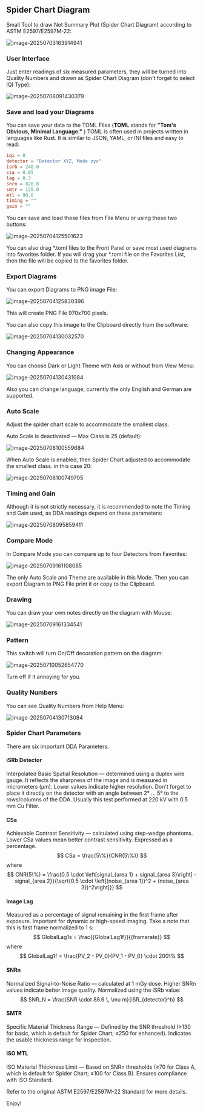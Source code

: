 ## Spider Chart Diagram

Small Tool to draw Net Summary Plot (Spider Chart Diagram) according to ASTM E2597/E2597M-22:

![image-20250703163914941](assets/image-20250703163914941.png)

### User Interface

Just enter readings of six measured parameters, they will be turned into Quality Numbers and drawn as Spider Chart Diagram (don't forget to select IQI Type):

![image-20250708091430379](assets/image-20250708091430379.png)

### Save and load your Diagrams

You can save your data to the TOML Files (**TOML** stands for **"Tom's Obvious, Minimal Language."** ) TOML is often used in projects written in languages like Rust. It is similar to JSON, YAML, or INI files and easy to read:

```toml
iqi = 0
detector = "Detector XYZ, Mode zyx"
isrb = 240.0
csa = 0.05
lag = 0.3
snrn = 820.0
smtr = 125.0
mtl = 90.0
timing = ""
gain = ""
```

You can save and load these files from File Menu or using these two buttons:

![image-20250704125501623](assets/image-20250704125501623.png)

You can also drag \*.toml files to the Front Panel or save most used diagrams into favorites folder. If you will drag your \*.toml file on the Favorites List, then the file will be copied to the favorites folder.

### Export Diagrams

You can export Diagrams to PNG image File:

![image-20250704125830396](assets/image-20250704125830396.png)

This will create PNG File 970x700 pixels.

You can also copy this image to the Clipboard directly from the software:

![image-20250704130032570](assets/image-20250704130032570.png)

### Changing Appearance

You can choose Dark or Light Theme with Axis or without from View Menu:

![image-20250704130431084](assets/image-20250704130431084.png)

Also you can change language, currently the only English and German are supported.

### Auto Scale

Adjust the spider chart scale to accommodate the smallest class.

Auto Scale is deactivated — Max Class is 25 (default):

![image-20250708100559684](assets/image-20250708100559684.png)

When Auto Scale is enabled, then Spider Chart adjusted to accommodate the smallest class. in this case 20:

![image-20250708100749705](assets/image-20250708100749705.png)

### Timing and Gain

Although it is not strictly necessary, it is recommended to note the Timing and Gain used, as DDA readings depend on these parameters:

![image-20250708095859411](assets/image-20250708095859411.png)

### Compare Mode

In Compare Mode you can compare up to four Detectors from Favorites:

![image-20250709161108085](assets/image-20250709161108085.png)

The only Auto Scale and Theme are available in this Mode. Then you can export Diagram to PNG File print it or copy to the Clipboard.

### Drawing

 You can draw your own notes directly on the diagram with Mouse:

![image-20250709161334541](assets/image-20250709161334541.png)

### Pattern

This switch will turn On/Off decoration pattern on the diagram:

![image-20250710052654770](assets/image-20250710052654770.png)

Turn off if it annoying for you.

### Quality Numbers

You can see Quality Numbers from Help Menu:

![image-20250704130713084](assets/image-20250704130713084.png)

### Spider Chart Parameters

There are six important DDA Parameters:

#### iSRb Detector

Interpolated Basic Spatial Resolution — determined using a duplex wire gauge. It reflects the sharpness of the image and is measured in micrometers (µm). Lower values indicate higher resolution. Don't forget to place it directly on the detector with an angle between 2° ... 5° to the rows/columns of the DDA. Usually this test performed at 220 kV with 0.5 mm Cu Filter.

#### CSa

Achievable Contrast Sensitivity — calculated using step-wedge phantoms. Lower CSa values mean better contrast sensitivity. Expressed as a percentage.
$$
CSa = \frac{5\%}{CNR(5\%)}
$$
where
$$
CNR(5\%) = \frac{0.5 \cdot \left[signal_{area 1} + signal_{area 3}\right] - signal_{area 2}}{\sqrt{0.5 \cdot \left[(noise_{area 1})^2 + (noise_{area 3})^2\right]}}
$$


#### Image Lag

Measured as a percentage of signal remaining in the first frame after exposure. Important for dynamic or high-speed imaging. Take a note that this is first frame normalized to 1 s:
$$
GlobalLag1s = \frac{{GlobalLag1f}}{{framerate}}
$$
where
$$
GlobalLag1f = \frac{PV_2 - PV_0}{PV_1 - PV_0} \cdot 200\%
$$


#### SNRn

Normalized Signal-to-Noise Ratio — calculated at 1 mGy dose. Higher SNRn values indicate better image quality. Normalized using the iSRb value:
$$
SNR_N = \frac{SNR \cdot 88.6 \, \mu m}{iSR_{detector}^b}
$$

#### SMTR

Specific Material Thickness Range — Defined by the SNR threshold (≥130 for basic, which is default for Spider Chart; ≥250 for enhanced). Indicates the usable thickness range for inspection.

#### ISO MTL

ISO Material Thickness Limit — Based on SNRn thresholds (≥70 for Class A, which is default for Spider Chart; ≥100 for Class B). Ensures compliance with ISO Standard.

Refer to the original ASTM E2597/E2597M-22 Standard for more details.

Enjoy!
